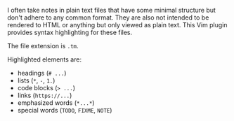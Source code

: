 I often take notes in plain text files that have some minimal structure but don't adhere to any
common format. They are also not intended to be rendered to HTML or anything but only viewed as
plain text.
This Vim plugin provides syntax highlighting for these files.

The file extension is `.tm`.

Highlighted elements are:

* headings (`# ...`)
* lists (`*`, `-`, `1.`)
* code blocks (`> ...`)
* links (`https://...`)
* emphasized words (`*...*`)
* special words (`TODO`, `FIXME`, `NOTE`)


